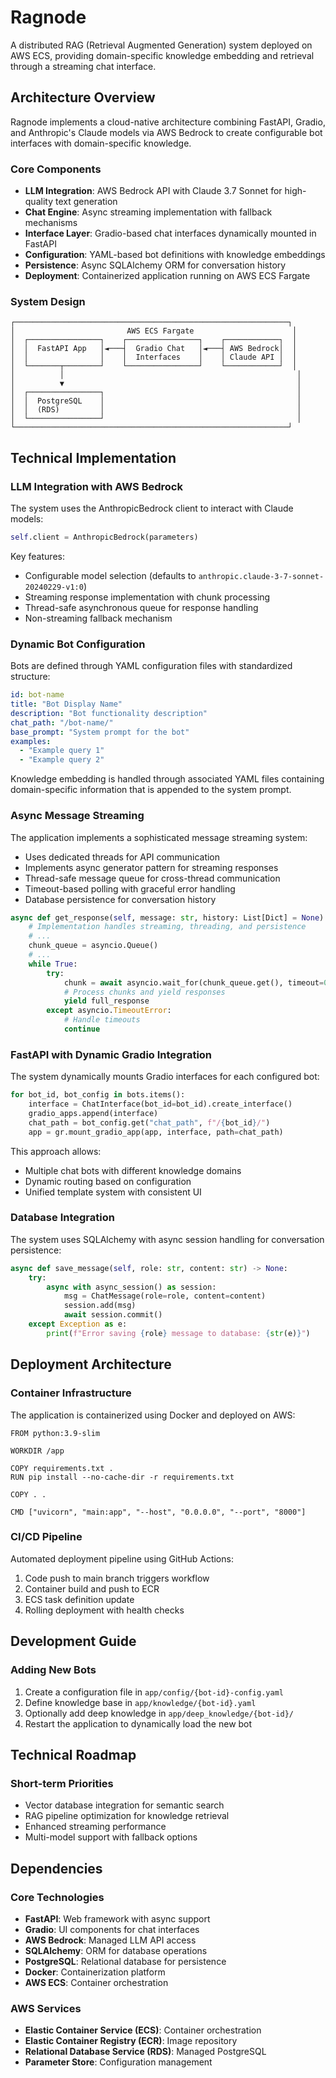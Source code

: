 # Ragnode

A distributed RAG (Retrieval Augmented Generation) system deployed on AWS ECS, providing domain-specific knowledge embedding and retrieval through a streaming chat interface.

## Architecture Overview

Ragnode implements a cloud-native architecture combining FastAPI, Gradio, and Anthropic's Claude models via AWS Bedrock to create configurable bot interfaces with domain-specific knowledge.

### Core Components

- **LLM Integration**: AWS Bedrock API with Claude 3.7 Sonnet for high-quality text generation
- **Chat Engine**: Async streaming implementation with fallback mechanisms
- **Interface Layer**: Gradio-based chat interfaces dynamically mounted in FastAPI
- **Configuration**: YAML-based bot definitions with knowledge embeddings
- **Persistence**: Async SQLAlchemy ORM for conversation history
- **Deployment**: Containerized application running on AWS ECS Fargate

### System Design

```
┌─────────────────────────────────────────────────────────────┐
│                         AWS ECS Fargate                      │
│  ┌────────────────┐    ┌────────────────┐    ┌────────────┐  │
│  │  FastAPI App   │◄───┤  Gradio Chat   │◄───┤ AWS Bedrock│  │
│  │                │    │  Interfaces    │    │ Claude API │  │
│  └───────┬────────┘    └────────────────┘    └────────────┘  │
│          │                                                    │
│          ▼                                                    │
│  ┌────────────────┐                                           │
│  │  PostgreSQL    │                                           │
│  │  (RDS)         │                                           │
│  └────────────────┘                                           │
└─────────────────────────────────────────────────────────────┘
```

## Technical Implementation

### LLM Integration with AWS Bedrock

The system uses the AnthropicBedrock client to interact with Claude models:

```python
self.client = AnthropicBedrock(parameters)
```

Key features:
- Configurable model selection (defaults to `anthropic.claude-3-7-sonnet-20240229-v1:0`)
- Streaming response implementation with chunk processing
- Thread-safe asynchronous queue for response handling
- Non-streaming fallback mechanism

### Dynamic Bot Configuration

Bots are defined through YAML configuration files with standardized structure:

```yaml
id: bot-name
title: "Bot Display Name"
description: "Bot functionality description"
chat_path: "/bot-name/"
base_prompt: "System prompt for the bot"
examples:
  - "Example query 1"
  - "Example query 2"
```

Knowledge embedding is handled through associated YAML files containing domain-specific information that is appended to the system prompt.

### Async Message Streaming

The application implements a sophisticated message streaming system:

- Uses dedicated threads for API communication
- Implements async generator pattern for streaming responses
- Thread-safe message queue for cross-thread communication
- Timeout-based polling with graceful error handling
- Database persistence for conversation history

```python
async def get_response(self, message: str, history: List[Dict] = None) -> AsyncGenerator[str, None]:
    # Implementation handles streaming, threading, and persistence
    # ...
    chunk_queue = asyncio.Queue()
    # ...
    while True:
        try:
            chunk = await asyncio.wait_for(chunk_queue.get(), timeout=0.1)
            # Process chunks and yield responses
            yield full_response
        except asyncio.TimeoutError:
            # Handle timeouts
            continue
```

### FastAPI with Dynamic Gradio Integration

The system dynamically mounts Gradio interfaces for each configured bot:

```python
for bot_id, bot_config in bots.items():
    interface = ChatInterface(bot_id=bot_id).create_interface()
    gradio_apps.append(interface)
    chat_path = bot_config.get("chat_path", f"/{bot_id}/")
    app = gr.mount_gradio_app(app, interface, path=chat_path)
```

This approach allows:
- Multiple chat bots with different knowledge domains
- Dynamic routing based on configuration
- Unified template system with consistent UI

### Database Integration

The system uses SQLAlchemy with async session handling for conversation persistence:

```python
async def save_message(self, role: str, content: str) -> None:
    try:
        async with async_session() as session:
            msg = ChatMessage(role=role, content=content)
            session.add(msg)
            await session.commit()
    except Exception as e:
        print(f"Error saving {role} message to database: {str(e)}")
```

## Deployment Architecture

### Container Infrastructure

The application is containerized using Docker and deployed on AWS:

```
FROM python:3.9-slim

WORKDIR /app

COPY requirements.txt .
RUN pip install --no-cache-dir -r requirements.txt

COPY . .

CMD ["uvicorn", "main:app", "--host", "0.0.0.0", "--port", "8000"]
```

### CI/CD Pipeline

Automated deployment pipeline using GitHub Actions:

1. Code push to main branch triggers workflow
2. Container build and push to ECR
3. ECS task definition update
4. Rolling deployment with health checks

## Development Guide

### Adding New Bots

1. Create a configuration file in `app/config/{bot-id}-config.yaml`
2. Define knowledge base in `app/knowledge/{bot-id}.yaml`
3. Optionally add deep knowledge in `app/deep_knowledge/{bot-id}/`
4. Restart the application to dynamically load the new bot

## Technical Roadmap

### Short-term Priorities

- Vector database integration for semantic search
- RAG pipeline optimization for knowledge retrieval
- Enhanced streaming performance
- Multi-model support with fallback options

## Dependencies

### Core Technologies

- **FastAPI**: Web framework with async support
- **Gradio**: UI components for chat interfaces
- **AWS Bedrock**: Managed LLM API access
- **SQLAlchemy**: ORM for database operations
- **PostgreSQL**: Relational database for persistence
- **Docker**: Containerization platform
- **AWS ECS**: Container orchestration

### AWS Services

- **Elastic Container Service (ECS)**: Container orchestration
- **Elastic Container Registry (ECR)**: Image repository
- **Relational Database Service (RDS)**: Managed PostgreSQL
- **Parameter Store**: Configuration management